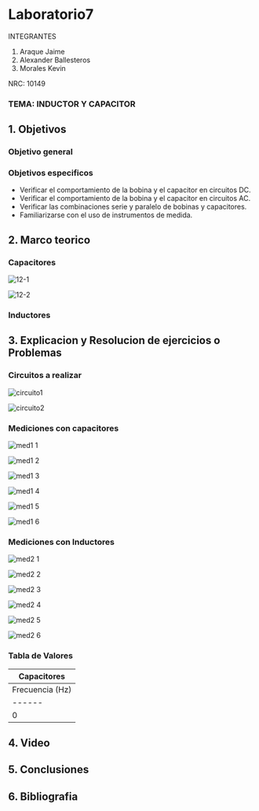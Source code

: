# Laboratorio7
INTEGRANTES

1. Araque Jaime
2. Alexander Ballesteros
3. Morales Kevin

NRC: 10149
### TEMA: INDUCTOR Y CAPACITOR
## 1. Objetivos
### Objetivo general

### Objetivos especificos
- Verificar el comportamiento de la bobina y el capacitor en circuitos DC.
- Verificar el comportamiento de la bobina y el capacitor en circuitos AC.
- Verificar las combinaciones serie y paralelo de bobinas y capacitores.
- Familiarizarse con el uso de instrumentos de medida.
## 2. Marco teorico
### Capacitores

![12-1](https://user-images.githubusercontent.com/93951775/152908389-07d60c04-653f-41d1-a3ef-3063e5a32b43.jpeg)

![12-2](https://user-images.githubusercontent.com/93951775/152908407-5999240b-ff81-4cc7-b649-abeaf4051b76.jpeg)

### Inductores



## 3. Explicacion y Resolucion de ejercicios o Problemas
### Circuitos a realizar

![circuito1](https://user-images.githubusercontent.com/93224166/152911999-f9872343-abe4-4543-a89c-d700fbaaf31f.png)

![circuito2](https://user-images.githubusercontent.com/93224166/152911998-a10ae9a6-a216-4f68-9a65-da683b1d45fc.png)

### Mediciones con capacitores

![med1 1](https://user-images.githubusercontent.com/93224166/152911267-6ad3f195-8975-4fdd-a0d5-6f8c0489ec29.png)

![med1 2](https://user-images.githubusercontent.com/93224166/152911269-79757728-d271-4698-bf43-2b1f15a48783.png)

![med1 3](https://user-images.githubusercontent.com/93224166/152911271-fbb5cbaf-4e75-44f8-8779-e2ba559c52ab.png)

![med1 4](https://user-images.githubusercontent.com/93224166/152911274-82ad9b38-bb76-41b5-89b2-aebe241a9aa1.png)

![med1 5](https://user-images.githubusercontent.com/93224166/152911275-22dad7cc-9505-44b6-965b-d95972af1001.png)

![med1 6](https://user-images.githubusercontent.com/93224166/152911255-e65a5e97-bbee-451f-95a2-d0e34d1c71a3.png)

### Mediciones con Inductores

![med2 1](https://user-images.githubusercontent.com/93224166/152911257-6d6f8f5b-992a-4fa9-9e63-e492a1db8a30.png)

![med2 2](https://user-images.githubusercontent.com/93224166/152911259-dc43ffff-eff2-43a5-8161-c262cfbf9c39.png)

![med2 3](https://user-images.githubusercontent.com/93224166/152911260-593e52c5-ce8c-4863-9a81-13f90c4493a0.png)

![med2 4](https://user-images.githubusercontent.com/93224166/152911262-d6cf7b8d-611f-4adc-923d-6653f24871d9.png)

![med2 5](https://user-images.githubusercontent.com/93224166/152911264-691a7d8e-20b1-49fb-9a28-d43e0ffe34d7.png)

![med2 6](https://user-images.githubusercontent.com/93224166/152911266-488d9146-096f-4817-aa96-ad0a2241645f.png)

### Tabla de Valores

| Capacitores |
|-------|
|Frecuencia (Hz)| Voltaje (V) |
|------|------|
|0| 2.2 |

## 4. Video 

## 5. Conclusiones
## 6. Bibliografia
